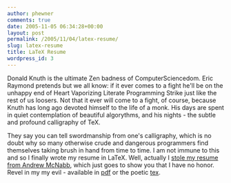 ```yaml
---
author: phewner
comments: true
date: 2005-11-05 06:34:28+00:00
layout: post
permalink: /2005/11/04/latex-resume/
slug: latex-resume
title: LaTeX Resume
wordpress_id: 3
---
```


Donald Knuth is the ultimate Zen badness of ComputerSciencedom.  Eric Raymond pretends but we all know: if it ever comes to a fight he'll be on the unhappy end of Heart Vaporizing Literate Programming Strike just like the rest of us loosers.  Not that it ever will come to a fight, of course, because Knuth has long ago devoted himself to the life of a monk.  His days are spent in quiet contemplation of beautiful algorythms, and his nights - the subtle and profound calligraphy of TeX.

They say you can tell swordmanship from one's calligraphy, which is no doubt why so many otherwise crude and dangerous programmers find themselves taking brush in hand from time to time.  I am not immune to this and so I finally wrote my resume in LaTeX.  Well, actually I [stole my resume from Andrew McNabb](http://www.mcnabbs.org/andrew/linux/latexres/), which just goes to show you that I have no honor.  Revel in my my evil - available in [pdf](http://technofetish.net/buffaloblog/files/hewner-res.pdf) or the poetic [tex](http://technofetish.net/buffaloblog/files/hewner-res.tex).
